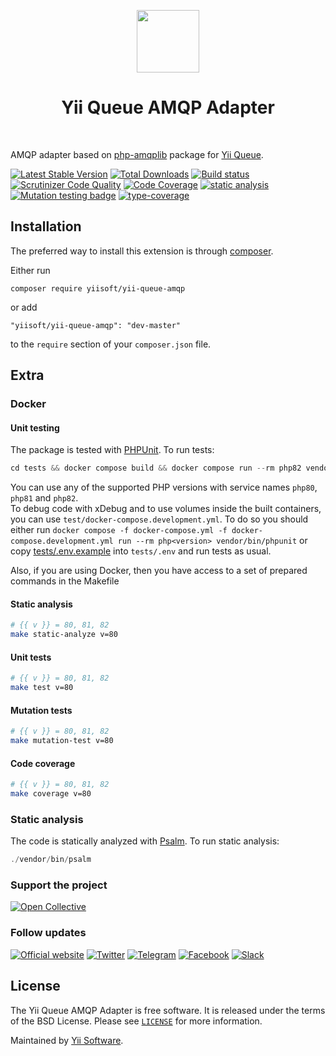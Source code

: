 <p align="center">
    <a href="https://github.com/yiisoft" target="_blank">
        <img src="https://github.com/yiisoft.png" height="100px">
    </a>
    <h1 align="center">Yii Queue AMQP Adapter</h1>
    <br>
</p>

AMQP adapter based on [php-amqplib](https://github.com/php-amqplib/php-amqplib) package for [Yii Queue](https://github.com/yiisoft/yii-queue).

[![Latest Stable Version](https://poser.pugx.org/yiisoft/yii-queue-amqp/v/stable.png)](https://packagist.org/packages/yiisoft/yii-queue-amqp)
[![Total Downloads](https://poser.pugx.org/yiisoft/yii-queue-amqp/downloads.png)](https://packagist.org/packages/yiisoft/yii-queue-amqp)
[![Build status](https://github.com/yiisoft/yii-queue-amqp/workflows/build/badge.svg)](https://github.com/yiisoft/yii-queue-amqp/actions?query=workflow%3Abuild)
[![Scrutinizer Code Quality](https://scrutinizer-ci.com/g/yiisoft/yii-queue-amqp/badges/quality-score.png?b=master)](https://scrutinizer-ci.com/g/yiisoft/yii-queue-amqp/?branch=master)
[![Code Coverage](https://scrutinizer-ci.com/g/yiisoft/yii-queue-amqp/badges/coverage.png?b=master)](https://scrutinizer-ci.com/g/yiisoft/yii-queue-amqp/?branch=master)
[![static analysis](https://github.com/yiisoft/yii-queue-amqp/workflows/static%20analysis/badge.svg)](https://github.com/yiisoft/yii-queue-amqp/actions?query=workflow%3A%22static+analysis%22)
[![Mutation testing badge](https://img.shields.io/endpoint?style=flat&url=https%3A%2F%2Fbadge-api.stryker-mutator.io%2Fgithub.com%2Fyiisoft%2Fyii-queue-amqp%2Fmaster)](https://dashboard.stryker-mutator.io/reports/github.com/yiisoft/yii-queue-amqp/master)
[![type-coverage](https://shepherd.dev/github/yiisoft/yii-queue-amqp/coverage.svg)](https://shepherd.dev/github/yiisoft/yii-queue-amqp)

## Installation

The preferred way to install this extension is through [composer](http://getcomposer.org/download/).

Either run

```shell
composer require yiisoft/yii-queue-amqp
```

or add

```
"yiisoft/yii-queue-amqp": "dev-master"
```

to the `require` section of your `composer.json` file.

## Extra

### Docker
#### Unit testing

The package is tested with [PHPUnit](https://phpunit.de/). To run tests:

```php
cd tests && docker compose build && docker compose run --rm php82 vendor/bin/phpunit
```

You can use any of the supported PHP versions with service names `php80`, `php81` and `php82`.  
To debug code with xDebug and to use volumes inside the built containers, you can use
`test/docker-compose.development.yml`. To do so you should either run
`docker compose -f docker-compose.yml -f docker-compose.development.yml run --rm php<version> vendor/bin/phpunit`
or copy [tests/.env.example](tests/.env.example) into `tests/.env` and run tests as usual.


Also, if you are using Docker, then you have access to a set of prepared commands in the Makefile

#### Static analysis

```bash
# {{ v }} = 80, 81, 82
make static-analyze v=80
```

#### Unit tests

```bash
# {{ v }} = 80, 81, 82
make test v=80
```

#### Mutation tests

```bash
# {{ v }} = 80, 81, 82
make mutation-test v=80
```

#### Code coverage

```bash
# {{ v }} = 80, 81, 82
make coverage v=80
```

### Static analysis

The code is statically analyzed with [Psalm](https://psalm.dev). To run static analysis:

```php
./vendor/bin/psalm
```

### Support the project

[![Open Collective](https://img.shields.io/badge/Open%20Collective-sponsor-7eadf1?logo=open%20collective&logoColor=7eadf1&labelColor=555555)](https://opencollective.com/yiisoft)

### Follow updates

[![Official website](https://img.shields.io/badge/Powered_by-Yii_Framework-green.svg?style=flat)](https://www.yiiframework.com/)
[![Twitter](https://img.shields.io/badge/twitter-follow-1DA1F2?logo=twitter&logoColor=1DA1F2&labelColor=555555?style=flat)](https://twitter.com/yiiframework)
[![Telegram](https://img.shields.io/badge/telegram-join-1DA1F2?style=flat&logo=telegram)](https://t.me/yii3en)
[![Facebook](https://img.shields.io/badge/facebook-join-1DA1F2?style=flat&logo=facebook&logoColor=ffffff)](https://www.facebook.com/groups/yiitalk)
[![Slack](https://img.shields.io/badge/slack-join-1DA1F2?style=flat&logo=slack)](https://yiiframework.com/go/slack)

## License

The Yii Queue AMQP Adapter is free software. It is released under the terms of the BSD License.
Please see [`LICENSE`](./LICENSE.md) for more information.

Maintained by [Yii Software](https://www.yiiframework.com/).
